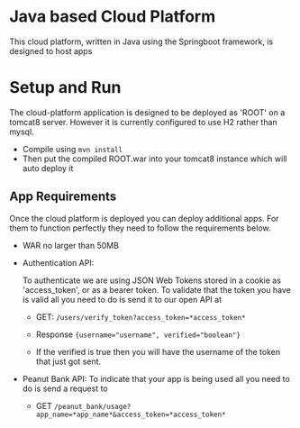 # Java based Cloud Platform
This cloud platform, written in Java using the Springboot framework, is designed to host apps

# Setup and Run
The cloud-platform application is designed to be deployed as 'ROOT' on a tomcat8 server. However it is currently configured to use H2 rather than mysql.

* Compile using ```mvn install``` 
* Then put the compiled ROOT.war into your tomcat8 instance which will auto deploy it

## App Requirements
Once the cloud platform is deployed you can deploy additional apps. For them to function perfectly they need to follow the requirements below.

* WAR no larger than 50MB
* Authentication API:
  
  To authenticate we are using JSON Web Tokens stored in a cookie as 'access_token', or as a bearer token. To validate that the token you have is valid all  you need to do is send it to our open API at 
  
  * GET: ```/users/verify_token?access_token=*access_token*```
  
  * Response ```{username="username", verified="boolean"}``` 
  * If the verified is true then you will have the username of the token that just got sent. 
  
 * Peanut Bank API: To indicate that your app is being used all you need to do is send a request to 
   * GET ```/peanut_bank/usage?app_name=*app_name*&access_token=*access_token*```
